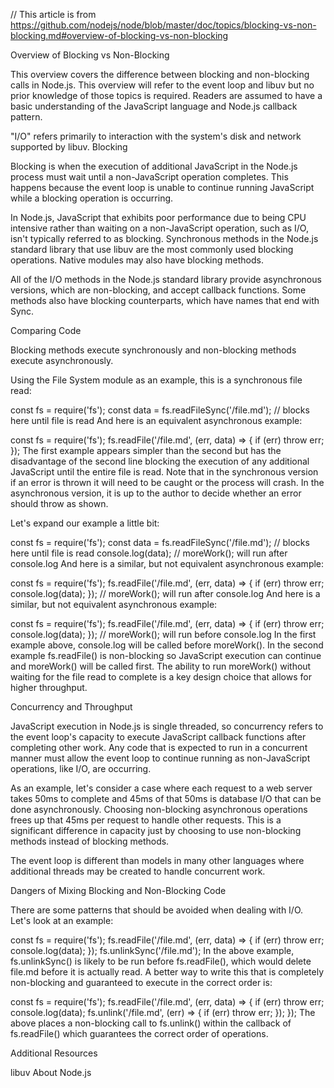 // This article is from https://github.com/nodejs/node/blob/master/doc/topics/blocking-vs-non-blocking.md#overview-of-blocking-vs-non-blocking


Overview of Blocking vs Non-Blocking

This overview covers the difference between blocking and non-blocking calls in Node.js. This overview will refer to the event loop and libuv but no prior knowledge of those topics is required. Readers are assumed to have a basic understanding of the JavaScript language and Node.js callback pattern.

"I/O" refers primarily to interaction with the system's disk and network supported by libuv.
Blocking

Blocking is when the execution of additional JavaScript in the Node.js process must wait until a non-JavaScript operation completes. This happens because the event loop is unable to continue running JavaScript while a blocking operation is occurring.

In Node.js, JavaScript that exhibits poor performance due to being CPU intensive rather than waiting on a non-JavaScript operation, such as I/O, isn't typically referred to as blocking. Synchronous methods in the Node.js standard library that use libuv are the most commonly used blocking operations. Native modules may also have blocking methods.

All of the I/O methods in the Node.js standard library provide asynchronous versions, which are non-blocking, and accept callback functions. Some methods also have blocking counterparts, which have names that end with Sync.

Comparing Code

Blocking methods execute synchronously and non-blocking methods execute asynchronously.

Using the File System module as an example, this is a synchronous file read:

const fs = require('fs');
const data = fs.readFileSync('/file.md'); // blocks here until file is read
And here is an equivalent asynchronous example:

const fs = require('fs');
fs.readFile('/file.md', (err, data) => {
  if (err) throw err;
});
The first example appears simpler than the second but has the disadvantage of the second line blocking the execution of any additional JavaScript until the entire file is read. Note that in the synchronous version if an error is thrown it will need to be caught or the process will crash. In the asynchronous version, it is up to the author to decide whether an error should throw as shown.

Let's expand our example a little bit:

const fs = require('fs');
const data = fs.readFileSync('/file.md'); // blocks here until file is read
console.log(data);
// moreWork(); will run after console.log
And here is a similar, but not equivalent asynchronous example:

const fs = require('fs');
fs.readFile('/file.md', (err, data) => {
  if (err) throw err;
  console.log(data);
});
// moreWork(); will run after console.log
And here is a similar, but not equivalent asynchronous example:

const fs = require('fs');
fs.readFile('/file.md', (err, data) => {
  if (err) throw err;
  console.log(data);
});
// moreWork(); will run before console.log
In the first example above, console.log will be called before moreWork(). In the second example fs.readFile() is non-blocking so JavaScript execution can continue and moreWork() will be called first. The ability to run moreWork() without waiting for the file read to complete is a key design choice that allows for higher throughput.

Concurrency and Throughput

JavaScript execution in Node.js is single threaded, so concurrency refers to the event loop's capacity to execute JavaScript callback functions after completing other work. Any code that is expected to run in a concurrent manner must allow the event loop to continue running as non-JavaScript operations, like I/O, are occurring.

As an example, let's consider a case where each request to a web server takes 50ms to complete and 45ms of that 50ms is database I/O that can be done asynchronously. Choosing non-blocking asynchronous operations frees up that 45ms per request to handle other requests. This is a significant difference in capacity just by choosing to use non-blocking methods instead of blocking methods.

The event loop is different than models in many other languages where additional threads may be created to handle concurrent work.

Dangers of Mixing Blocking and Non-Blocking Code

There are some patterns that should be avoided when dealing with I/O. Let's look at an example:

const fs = require('fs');
fs.readFile('/file.md', (err, data) => {
  if (err) throw err;
  console.log(data);
});
fs.unlinkSync('/file.md');
In the above example, fs.unlinkSync() is likely to be run before fs.readFile(), which would delete file.md before it is actually read. A better way to write this that is completely non-blocking and guaranteed to execute in the correct order is:

const fs = require('fs');
fs.readFile('/file.md', (err, data) => {
  if (err) throw err;
  console.log(data);
  fs.unlink('/file.md', (err) => {
    if (err) throw err;
  });
});
The above places a non-blocking call to fs.unlink() within the callback of fs.readFile() which guarantees the correct order of operations.

Additional Resources

libuv
About Node.js